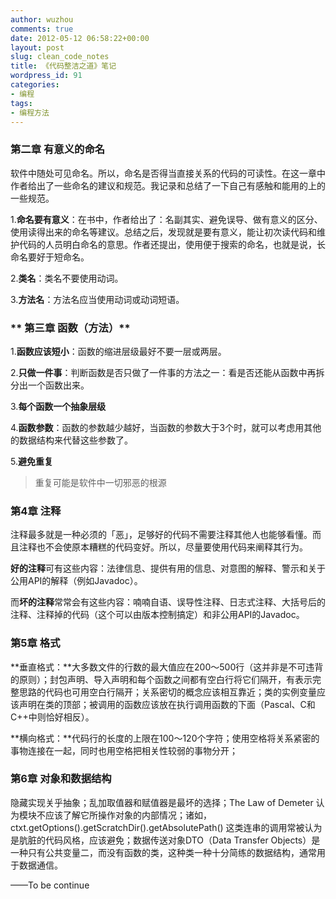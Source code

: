 ```yaml
---
author: wuzhou
comments: true
date: 2012-05-12 06:58:22+00:00
layout: post
slug: clean_code_notes
title: 《代码整洁之道》笔记
wordpress_id: 91
categories:
- 编程
tags:
- 编程方法
---
```


### **第二章 有意义的命名**


软件中随处可见命名。所以，命名是否得当直接关系的代码的可读性。在这一章中作者给出了一些命名的建议和规范。我记录和总结了一下自己有感触和能用的上的一些规范。

1.**命名要有意义**：在书中，作者给出了：名副其实、避免误导、做有意义的区分、使用读得出来的命名等建议。总结之后，发现就是要有意义，能让初次读代码和维护代码的人员明白命名的意思。作者还提出，使用便于搜索的命名，也就是说，长命名要好于短命名。

2.**类名**：类名不要使用动词。

3.**方法名**：方法名应当使用动词或动词短语。


### ** 第三章 函数（方法）**


1.**函数应该短小**：函数的缩进层级最好不要一层或两层。

2.**只做一件事**：判断函数是否只做了一件事的方法之一：看是否还能从函数中再拆分出一个函数出来。

3.**每个函数一个抽象层级**

4.**函数参数**：函数的参数越少越好，当函数的参数大于3个时，就可以考虑用其他的数据结构来代替这些参数了。

5.**避免重复**


<blockquote>重复可能是软件中一切邪恶的根源</blockquote>




### 第4章 注释


注释最多就是一种必须的「恶」，足够好的代码不需要注释其他人也能够看懂。而且注释也不会使原本糟糕的代码变好。所以，尽量要使用代码来阐释其行为。

**好的注释**可有这些内容：法律信息、提供有用的信息、对意图的解释、警示和关于公用API的解释（例如Javadoc）。

而**坏的注释**常常会有这些内容：喃喃自语、误导性注释、日志式注释、大括号后的注释、注释掉的代码（这个可以由版本控制搞定）和非公用API的Javadoc。


### 第5章 格式


**垂直格式：**大多数文件的行数的最大值应在200～500行（这并非是不可违背的原则）；封包声明、导入声明和每个函数之间都有空白行将它们隔开，有表示完整思路的代码也可用空白行隔开；关系密切的概念应该相互靠近；类的实例变量应该声明在类的顶部；被调用的函数应该放在执行调用函数的下面（Pascal、C和C++中则恰好相反）。

**横向格式：**代码行的长度的上限在100～120个字符；使用空格将关系紧密的事物连接在一起，同时也用空格把相关性较弱的事物分开；


### 第6章 对象和数据结构


隐藏实现关乎抽象；乱加取值器和赋值器是最坏的选择；The Law of Demeter 认为模块不应该了解它所操作对象的内部情况；诸如，ctxt.getOptions().getScratchDir().getAbsolutePath() 这类连串的调用常被认为是肮脏的代码风格，应该避免；数据传送对象DTO（Data Transfer Objects）是一种只有公共变量二，而没有函数的类，这种类一种十分简练的数据结构，通常用于数据通信。

——To be continue
